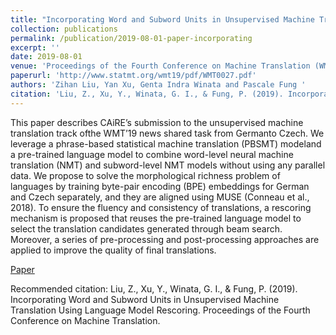 ```yaml
---
title: "Incorporating Word and Subword Units in Unsupervised Machine Translation Using Language Model Rescoring"
collection: publications
permalink: /publication/2019-08-01-paper-incorporating
excerpt: ''
date: 2019-08-01
venue: 'Proceedings of the Fourth Conference on Machine Translation (WMT-2019) in conjunction with ACL'
paperurl: 'http://www.statmt.org/wmt19/pdf/WMT0027.pdf'
authors: 'Zihan Liu, Yan Xu, Genta Indra Winata and Pascale Fung '
citation: 'Liu, Z., Xu, Y., Winata, G. I., & Fung, P. (2019). Incorporating Word and Subword Units in Unsupervised Machine Translation Using Language Model Rescoring. Proceedings of the Fourth Conference on Machine Translation.'
---
```

This paper describes CAiRE’s submission to the unsupervised machine translation track ofthe WMT’19 news shared task from Germanto Czech. We leverage a phrase-based statistical machine translation (PBSMT) modeland a pre-trained language model to combine word-level neural machine translation (NMT) and subword-level NMT models without using any parallel data. We propose to solve the morphological richness problem of languages by training byte-pair encoding (BPE) embeddings for German and Czech separately, and they are aligned using MUSE (Conneau et al., 2018). To ensure the fluency and consistency of translations, a rescoring mechanism is proposed that reuses the pre-trained language model to select the translation candidates generated through beam search. Moreover, a series of pre-processing and post-processing approaches are applied to improve the quality of final translations.

[Paper](http://www.statmt.org/wmt19/pdf/WMT0027.pdf)

Recommended citation: Liu, Z., Xu, Y., Winata, G. I., & Fung, P. (2019). Incorporating Word and Subword Units in Unsupervised Machine Translation Using Language Model Rescoring. Proceedings of the Fourth Conference on Machine Translation.